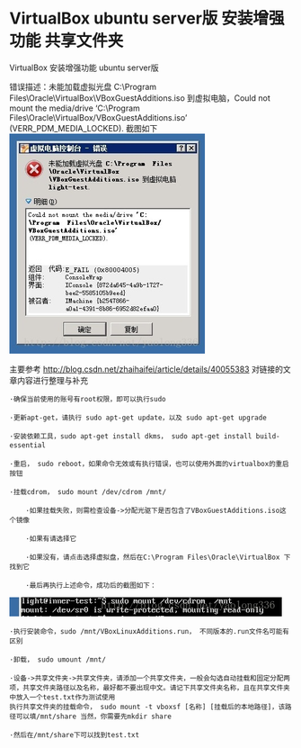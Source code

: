# VirtualBox ubuntu server版 安装增强功能 共享文件夹

VirtualBox 安装增强功能 ubuntu server版

错误描述：未能加载虚拟光盘 C:\Program Files\Oracle\VirtualBox\VBoxGuestAdditions.iso 
到虚拟电脑，Could not mount the media/drive ‘C:\Program Files\Oracle\VirtualBox/VBoxGuestAdditions.iso’ (VERR_PDM_MEDIA_LOCKED). 
截图如下 
![Image text](https://github.com/tustzhaoyang/VirtualBox-ubuntu-server-/blob/master/image/20170919145155474.jpg)

主要参考 
http://blog.csdn.net/zhaihaifei/article/details/40055383
对链接的文章内容进行整理与补充

	·确保当前使用的账号有root权限，即可以执行sudo
	
	·更新apt-get，请执行 sudo apt-get update，以及 sudo apt-get upgrade
	
	·安装依赖工具，sudo apt-get install dkms， sudo apt-get install build-essential
	
	·重启， sudo reboot，如果命令无效或有执行错误，也可以使用外面的virtualbox的重启按钮
	
	·挂载cdrom， sudo mount /dev/cdrom /mnt/

		·如果挂载失败，则需检查设备->分配光驱下是否包含了VBoxGuestAdditions.iso这个镜像
		
		·如果有请选择它
		
		·如果没有，请点击选择虚拟盘，然后在C:\Program Files\Oracle\VirtualBox 下找到它
		
		·最后再执行上述命令，成功后的截图如下： 
		
![Image text](https://github.com/tustzhaoyang/VirtualBox-ubuntu-server-/blob/master/image/20170919151313704.jpg)
	
	·执行安装命令，sudo /mnt/VBoxLinuxAdditions.run， 不同版本的.run文件名可能有区别

	·卸载， sudo umount /mnt/
	
	·设备->共享文件夹->共享文件夹，请添加一个共享文件夹，一般会勾选自动挂载和固定分配两项，共享文件夹路径以及名称，最好都不要出现中文。请记下共享文件夹名称，且在共享文件夹中放入一个test.txt作为测试使用
	执行共享文件夹的挂载命令， sudo mount -t vboxsf [名称] [挂载后的本地路径]，该路径可以填/mnt/share 当然，你需要先mkdir share
	
	·然后在/mnt/share下可以找到test.txt